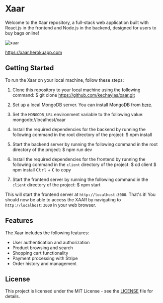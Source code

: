 # Xaar

Welcome to the Xaar repository, a full-stack web application built with React.js in the frontend and Node.js in the backend, designed for users to buy bags online!

![xaar](https://user-images.githubusercontent.com/70820055/169712427-3979d61c-dbfe-4ef8-bc91-562df6cce9b3.gif)

https://xaar.herokuapp.com

## Getting Started

To run the Xaar on your local machine, follow these steps:

1. Clone this repository to your local machine using the following command:
$ git clone https://github.com/kechayias/xaar.git

2. Set up a local MongoDB server. You can install MongoDB from [here](https://www.mongodb.com/try/download/community).

3. Set the `MONGODB_URL` environment variable to the following value: mongodb://localhost/xaar

4. Install the required dependencies for the backend by running the following command in the root directory of the project: $ npm install

5. Start the backend server by running the following command in the root directory of the project: $ npm run dev

6. Install the required dependencies for the frontend by running the following command in the `client` directory of the project: 
$ cd client
$ npm install
<kbd>Ctrl</kbd> + <kbd>C</kbd> to copy

7. Start the frontend server by running the following command in the `client` directory of the project: $ npm start

This will start the frontend server at `http://localhost:3000`.
That's it! You should now be able to access the XAAR by navigating to `http://localhost:3000` in your web browser.

## Features

The Xaar includes the following features:

- User authentication and authorization
- Product browsing and search
- Shopping cart functionality
- Payment processing with Stripe
- Order history and management

## License

This project is licensed under the MIT License - see the [LICENSE](LICENSE) file for details.
